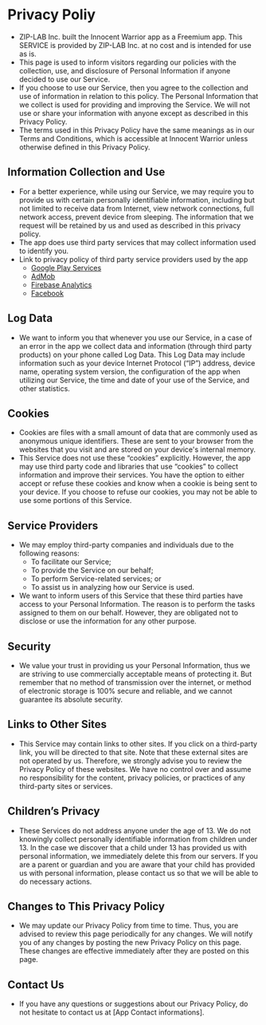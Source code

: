 # Privacy Poliy

- ZIP-LAB Inc. built the Innocent Warrior app as a Freemium app. This SERVICE is provided by ZIP-LAB Inc. at no cost and is intended for use as is.
- This page is used to inform visitors regarding our policies with the collection, use, and disclosure of Personal Information if anyone decided to use our Service.
- If you choose to use our Service, then you agree to the collection and use of information in relation to this policy. The Personal Information that we collect is used for providing and improving the Service. We will not use or share your information with anyone except as described in this Privacy Policy.
- The terms used in this Privacy Policy have the same meanings as in our Terms and Conditions, which is accessible at Innocent Warrior unless otherwise defined in this Privacy Policy.

## Information Collection and Use
- For a better experience, while using our Service, we may require you to provide us with certain personally identifiable information, including but not limited to receive data from Internet, view network connections, full network access, prevent device from sleeping. The information that we request will be retained by us and used as described in this privacy policy.
- The app does use third party services that may collect information used to identify you.
- Link to privacy policy of third party service providers used by the app
    * [Google Play Services](https://www.google.com/policies/privacy/)
    * [AdMob](https://support.google.com/admob/answer/6128543?hl=en)
    * [Firebase Analytics](https://firebase.google.com/policies/analytics)
    * [Facebook](https://www.facebook.com/about/privacy)
    
    
## Log Data
- We want to inform you that whenever you use our Service, in a case of an error in the app we collect data and information (through third party products) on your phone called Log Data. This Log Data may include information such as your device Internet Protocol (“IP”) address, device name, operating system version, the configuration of the app when utilizing our Service, the time and date of your use of the Service, and other statistics.

## Cookies
- Cookies are files with a small amount of data that are commonly used as anonymous unique identifiers. These are
sent to your browser from the websites that you visit and are stored on your device's internal memory.
- This Service does not use these “cookies” explicitly. However, the app may use third party code and libraries that use “cookies” to collect information and improve their services. You have the option to either accept or refuse these cookies and know when a cookie is being sent to your device. If you choose to refuse our cookies, you may not be able to use some portions of this Service.

## Service Providers
- We may employ third-party companies and individuals due to the following reasons:
    * To facilitate our Service;
    * To provide the Service on our behalf;
    * To perform Service-related services; or
    * To assist us in analyzing how our Service is used.
- We want to inform users of this Service that these third parties have access to your Personal Information. The reason is to perform the tasks assigned to them on our behalf. However, they are obligated not to disclose or use the information for any other purpose.

## Security
- We value your trust in providing us your Personal Information, thus we are striving to use commercially acceptable means of protecting it. But remember that no method of transmission over the internet, or method
of electronic storage is 100% secure and reliable, and we cannot guarantee its absolute security.

## Links to Other Sites
- This Service may contain links to other sites. If you click on a third-party link, you will be directed to that site. Note that these external sites are not operated by us. Therefore, we strongly advise you to review the Privacy Policy of these websites. We have no control over and assume no responsibility for the content, privacy policies, or practices of any third-party sites or services.

## Children’s Privacy
- These Services do not address anyone under the age of 13. We do not knowingly collect personally identifiable information from children under 13. In the case we discover that a child under 13 has provided us with personal information, we immediately delete this from our servers. If you are a parent or guardian and you are aware that your child has provided us with personal information, please contact us so that we will be able to do
necessary actions.

## Changes to This Privacy Policy
- We may update our Privacy Policy from time to time. Thus, you are advised to review this page
periodically for any changes. We will notify you of any changes by posting the new Privacy Policy
on this page. These changes are effective immediately after they are posted on this page.

## Contact Us
- If you have any questions or suggestions about our Privacy Policy, do not hesitate to contact
us at [App Contact informations].
